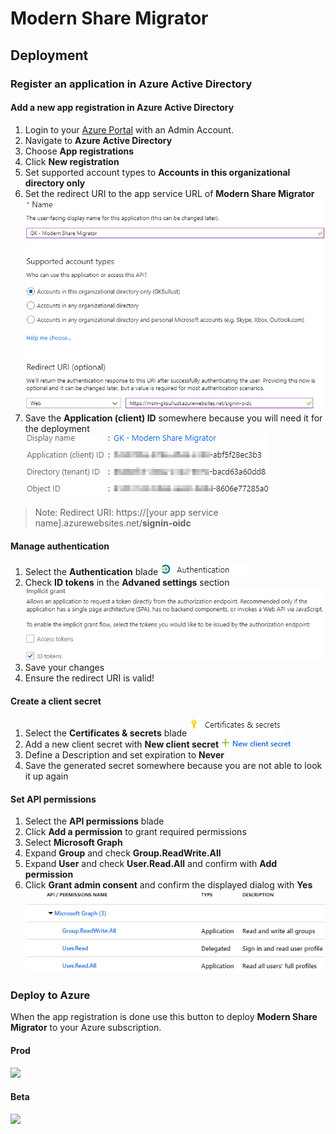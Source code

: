 # Modern Share Migrator

## Deployment
### Register an application in Azure Active Directory

#### Add a new app registration in Azure Active Directory
1. Login to your [Azure Portal](http://portal.azure.com/) with an Admin Account.
2. Navigate to **Azure Active Directory**
3. Choose **App registrations**
4. Click **New registration**
5. Set supported account types to **Accounts in this organizational directory only**
6. Set the redirect URI to the app service URL of **Modern Share Migrator** 
![Screenshot](./docs/images/aadAppRegistration.png)
7. Save the **Application (client) ID** somewhere because you will need it for the deployment
![Screenshot](./docs/images/aadAppOverview.png)

> Note: 
> Redirect URI: https://[your app service name].azurewebsites.net/**signin-oidc**
>

#### Manage authentication
1. Select the **Authentication** blade
![Screenshot](./docs/images/authentication1.png)
2. Check **ID tokens** in the **Advaned settings** section
![Screenshot](./docs/images/authentication.png)
3. Save your changes
4. Ensure the redirect URI is valid!

#### Create a client secret
1. Select the **Certificates & secrets** blade
![Screenshot](./docs/images/certsSecrets.png)
2. Add a new client secret with **New client secret**
![Screenshot](./docs/images/newSecret.png)
3. Define a Description and set expiration to **Never**
4. Save the generated secret somewhere because you are not able to look it up again

#### Set API permissions
1. Select the **API permissions** blade
2. Click **Add a permission** to grant required permissions
3. Select **Microsoft Graph**
4. Expand **Group** and check **Group.ReadWrite.All**
5. Expand **User** and check **User.Read.All** and confirm with **Add permission**
6. Click **Grant admin consent** and confirm the displayed dialog with **Yes**
![Screenshot](./docs/images/api-permissions.png)

### Deploy to Azure

When the app registration is done use this button to deploy **Modern Share Migrator** to your Azure subscription.
#### Prod
<a href="https://portal.azure.com/#create/Microsoft.Template/uri/https%3A%2F%2Fraw.githubusercontent.com%2Fglueckkanja%2Fgk-modernsharemigrator%2Fmaster%2Fazuredeploy.json" target="_blank">
    <img src="http://azuredeploy.net/deploybutton.png"/>
</a>

#### Beta
<a href="https://portal.azure.com/#create/Microsoft.Template/uri/https%3A%2F%2Fraw.githubusercontent.com%2Fglueckkanja%2Fgk-modernsharemigrator%2Fmaster%2Fazuredeploy-beta.json" target="_blank">
    <img src="http://azuredeploy.net/deploybutton.png"/>
</a>
